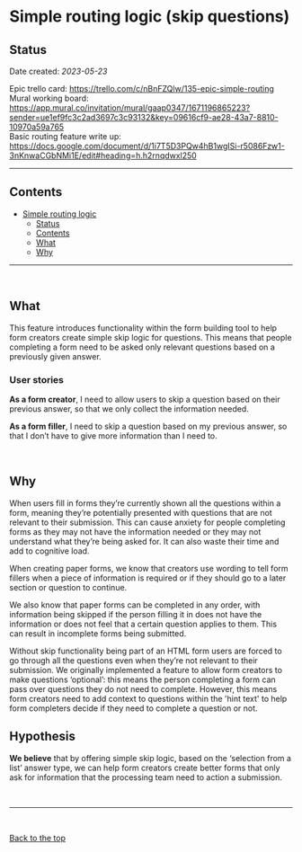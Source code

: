 # Simple routing logic (skip questions) 

## Status

Date created: *2023-05-23*  

Epic trello card: https://trello.com/c/nBnFZQlw/135-epic-simple-routing  
Mural working board: https://app.mural.co/invitation/mural/gaap0347/1671196865223?sender=ue1ef9fc3c2ad3697c3c93132&key=09616cf9-ae28-43a7-8810-10970a59a765  
Basic routing feature write up: https://docs.google.com/document/d/1i7T5D3PQw4hB1wgISi-r5086Fzw1-3nKnwaCGbNMi1E/edit#heading=h.h2rnqdwxl250  
___

## Contents

- [Simple routing logic](#simple-routing-logic)
  - [Status](#status)
  - [Contents](#contents)
  - [What](#what)
  - [Why](#why)

___

<br>

## What

This feature introduces functionality within the form building tool to help form creators create simple skip logic for questions. This means that people completing a form need to be asked only relevant questions based on a previously given answer.

### User stories

**As a form creator**, I need to allow users to skip a question based on their previous answer, so that we only collect the information needed.

**As a form filler**, I need to skip a question based on my previous answer, so that I don’t have to give more information than I need to.

<br>

## Why

When users fill in forms they’re currently shown all the questions within a form, meaning they’re potentially presented with questions that are not relevant to their submission. This can cause anxiety for people completing forms as they may not have the information needed or they may not understand what they’re being asked for. It can also waste their time and add to cognitive load.

When creating paper forms, we know that creators use wording to tell form fillers when a piece of information is required or if they should go to a later section or question to continue.  

We also know that paper forms can be completed in any order, with information being skipped if the person filling it in does not have the information or does not feel that a certain question applies to them. This can result in incomplete forms being submitted.  

Without skip functionality being part of an HTML form users are forced to go through all the questions even when they’re not relevant to their submission. We originally implemented a feature to allow form creators to make questions ‘optional’: this means the person completing a form can pass over questions they do not need to complete. However, this means form creators need to add context to questions within the 'hint text' to help form completers decide if they need to complete a question or not.  

## Hypothesis

**We believe** that by offering simple skip logic, based on the ‘selection from a list’ answer type, we can help form creators create better forms that only ask for information that the processing team need to action a submission.  

<br>

___

<br>

[Back to the top](#simple-routing-logic)
